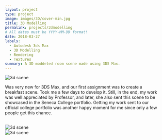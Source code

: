 ```yaml
---
layout: project
type: project
image: images/3D/cover-min.jpg
title: 3D Modelling
permalink: projects/3dmodelling
# All dates must be YYYY-MM-DD format!
date: 2018-03-27
labels:
  - Autodesk 3ds Max
  - 3D Modelling
  - Rendering
  - Textures
summary: A 3D moddeled room scene made using 3DS Max.
---
```



  <img src="https://aryan1107.github.io/folio/images/3D/cover-min.jpg" class="ui fluid image rounded" alt="3d scene">
<br>
<section class="container" style="max-width:700px;">
   <div class="row">
      <p>Was very new for 3DS Max, and our first assignment was to create a breakfast scene. Took me a few days to develop it. Still, in the end, my work was well appreciated by Professor, and later, she also sent this scene to be showcased in the Seneca College portfolio. Getting my
         work sent to our official college portfolio was another happy moment for me since only a few people get this chance.
      </p>
   </div>
</section>
<br>
  <img src="https://aryan1107.github.io/folio/images/3D/3.jpg"  class="ui fluid image rounded" alt="3d scene">
<br>
  <img src="https://aryan1107.github.io/folio/images/3D/1.jpg"  class="ui fluid image rounded" alt="3d scene">
<br>

